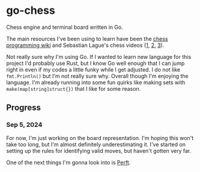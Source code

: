 # go-chess

Chess engine and terminal board written in Go.

The main resources I've been using to learn have been the [chess programming wiki](https://www.chessprogramming.org) and Sebastian Lague's chess videos ([1](https://www.youtube.com/watch?v=U4ogK0MIzqk), [2](https://www.youtube.com/watch?v=_vqlIPDR2TU), [3](https://www.youtube.com/watch?v=Ne40a5LkK6A)).

Not really sure why I'm using Go. If I wanted to learn new language for this project I'd probably use Rust, but I know Go well enough that I can jump right in even if my codes a little funky while I get adjusted. I do not like `fmt.Println()` but I'm not really sure why. Overall though I'm enjoying the language. I'm already running into some fun quirks like making sets with `make(map[string]struct{})` that I like for some reason.

## Progress

### Sep 5, 2024

For now, I'm just working on the board representation. I'm hoping this won't take too long, but I'm almost definitely underestimating it. I've started on setting up the rules for identifying valid moves, but haven't gotten very far.

One of the next things I'm gonna look into is [Perft](https://www.chessprogramming.org/Perft).
